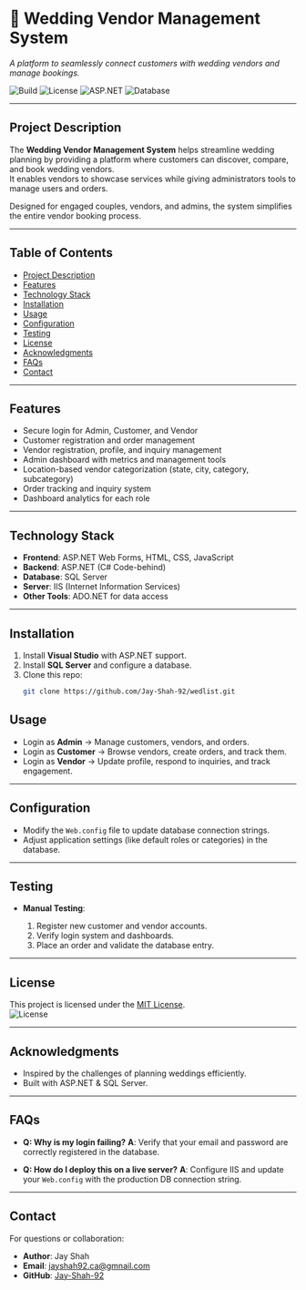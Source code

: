 # 💍 Wedding Vendor Management System
*A platform to seamlessly connect customers with wedding vendors and manage bookings.*  

![Build](https://img.shields.io/badge/build-passing-brightgreen)  ![License](https://img.shields.io/badge/license-MIT-blue)  ![ASP.NET](https://img.shields.io/badge/framework-ASP.NET-lightblue)  ![Database](https://img.shields.io/badge/database-SQL%20Server-orange)  

---

## Project Description
The **Wedding Vendor Management System** helps streamline wedding planning by providing a platform where customers can discover, compare, and book wedding vendors.  
It enables vendors to showcase services while giving administrators tools to manage users and orders.  

Designed for engaged couples, vendors, and admins, the system simplifies the entire vendor booking process.  

---

## Table of Contents
- [Project Description](#project-description)
- [Features](#features)
- [Technology Stack](#technology-stack)
- [Installation](#installation)
- [Usage](#usage)
- [Configuration](#configuration)
- [Testing](#testing)
- [License](#license)
- [Acknowledgments](#acknowledgments)
- [FAQs](#faqs)
- [Contact](#contact)

---

## Features
-  Secure login for Admin, Customer, and Vendor  
-  Customer registration and order management  
-  Vendor registration, profile, and inquiry management  
-  Admin dashboard with metrics and management tools  
-  Location-based vendor categorization (state, city, category, subcategory)  
-  Order tracking and inquiry system  
-  Dashboard analytics for each role  

---

##  Technology Stack
- **Frontend**: ASP.NET Web Forms, HTML, CSS, JavaScript  
- **Backend**: ASP.NET (C# Code-behind)  
- **Database**: SQL Server  
- **Server**: IIS (Internet Information Services)  
- **Other Tools**: ADO.NET for data access  

---


##  Installation
1. Install **Visual Studio** with ASP.NET support.  
2. Install **SQL Server** and configure a database.  
3. Clone this repo:  
   ```bash
   git clone https://github.com/Jay-Shah-92/wedlist.git


##  Usage

* Login as **Admin** → Manage customers, vendors, and orders.
* Login as **Customer** → Browse vendors, create orders, and track them.
* Login as **Vendor** → Update profile, respond to inquiries, and track engagement.

---

##  Configuration

* Modify the `Web.config` file to update database connection strings.
* Adjust application settings (like default roles or categories) in the database.

---

##  Testing

* **Manual Testing**:

  1. Register new customer and vendor accounts.
  2. Verify login system and dashboards.
  3. Place an order and validate the database entry.

---

## License

This project is licensed under the [MIT License](LICENSE).  
![License](https://img.shields.io/badge/license-MIT-blue)

---

##  Acknowledgments

* Inspired by the challenges of planning weddings efficiently.
* Built with ASP.NET & SQL Server.

---

##  FAQs

* **Q: Why is my login failing?**
  **A**: Verify that your email and password are correctly registered in the database.

* **Q: How do I deploy this on a live server?**
  **A**: Configure IIS and update your `Web.config` with the production DB connection string.

---

##  Contact

For questions or collaboration:

* **Author**: Jay Shah
* **Email**: [jayshah92.ca@gmnail.com](mailto:jayshah92.ca@gmail.com)
* **GitHub**: [Jay-Shah-92](https://github.com/Jay-Shah-92)
